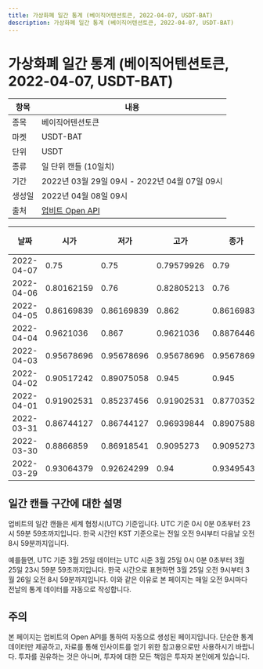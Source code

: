 ```yaml
---
title: 가상화폐 일간 통계 (베이직어텐션토큰, 2022-04-07, USDT-BAT)
description: 가상화폐 일간 통계 (베이직어텐션토큰, 2022-04-07, USDT-BAT)
---
```



가상화폐 일간 통계 (베이직어텐션토큰, 2022-04-07, USDT-BAT)
===

|항목|내용|
|--|--|
|종목|베이직어텐션토큰|
|마켓|USDT-BAT|
|단위|USDT|
|종류|일 단위 캔들 (10일치)|
|기간|2022년 03월 29일 09시 - 2022년 04월 07일 09시|
|생성일|2022년 04월 08일 09시|
|출처|[업비트 Open API](https://docs.upbit.com)|


|날짜|시가|저가|고가|종가|비고|
|--|--|--|--|--|--|
|2022-04-07|0.75|0.75|0.79579926|0.79|    |
|2022-04-06|0.80162159|0.76|0.82805213|0.76|    |
|2022-04-05|0.86169839|0.86169839|0.862|0.86169839|    |
|2022-04-04|0.9621036|0.867|0.9621036|0.88764461|    |
|2022-04-03|0.95678696|0.95678696|0.95678696|0.95678696|    |
|2022-04-02|0.90517242|0.89075058|0.945|0.945|    |
|2022-04-01|0.91902531|0.85237456|0.91902531|0.87703522|    |
|2022-03-31|0.86744127|0.86744127|0.96939844|0.89075883|    |
|2022-03-30|0.8866859|0.86918541|0.9095273|0.9095273|    |
|2022-03-29|0.93064379|0.92624299|0.94|0.93495433|    |


일간 캔들 구간에 대한 설명
---


업비트의 일간 캔들은 세계 협정시(UTC) 기준입니다. 
UTC 기준 0시 0분 0초부터 23시 59분 59초까지입니다. 
한국 시간인 KST 기준으로는 전일 오전 9시부터 다음날 오전 8시 59분까지입니다. 


예를들면, UTC 기준 3월 25일 데이터는 UTC 시준 3월 25일 0시 0분 0초부터 3월 25일 23시 59분 59초까지입니다. 
한국 시간으로 표현하면 3월 25일 오전 9시부터 3월 26일 오전 8시 59분까지입니다. 
이와 같은 이유로 본 페이지는 매일 오전 9시마다 전날의 통계 데이터를 자동으로 작성합니다. 


주의
---


본 페이지는 업비트의 Open API를 통하여 자동으로 생성된 페이지입니다. 
단순한 통계 데이터만 제공하고, 자료를 통해 인사이트를 얻기 위한 참고용으로만 사용하시기 바랍니다. 
투자를 권유하는 것은 아니며, 투자에 대한 모든 책임은 투자자 본인에게 있습니다. 
